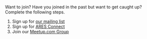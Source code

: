 Want to join? Have you joined in the past but want to get caught up? Complete the following steps.


1. Sign up for [our mailing list](https://www.aresnyc.org/contact-us/)
2. Sign up for [ARES Connect](https://arrl.volunteerhub.com/lp/nli/userregistrationwizard/usernamepassword)
3. Join our [Meetup.com Group](https://www.meetup.com/NewYorkCityAmateurRadio/)